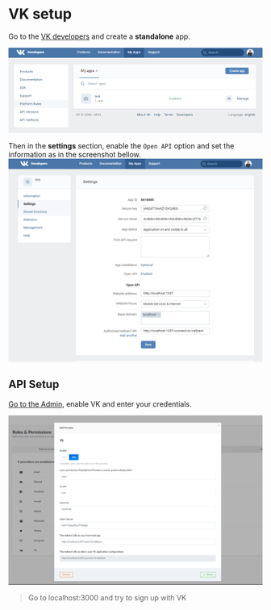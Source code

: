 # VK setup

Go to the [VK developers](https://vk.com/apps?act=manage) and create a **standalone** app.

![VK setup](../assets/vk_settings__01.png)

Then in the **settings** section, enable the `Open API` option and set the information as in the screenshot bellow.
![VK setup](../assets/vk_settings__02.png)

## API Setup

[Go to the Admin](http://localhost:1337/admin/plugins/users-permissions/providers), enable VK and enter your credentials.

![Admin VK Setup](../assets/vk_settings__03.png)

> Go to localhost:3000 and try to sign up with VK
